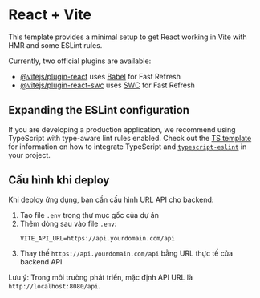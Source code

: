# React + Vite

This template provides a minimal setup to get React working in Vite with HMR and some ESLint rules.

Currently, two official plugins are available:

- [@vitejs/plugin-react](https://github.com/vitejs/vite-plugin-react/blob/main/packages/plugin-react) uses [Babel](https://babeljs.io/) for Fast Refresh
- [@vitejs/plugin-react-swc](https://github.com/vitejs/vite-plugin-react/blob/main/packages/plugin-react-swc) uses [SWC](https://swc.rs/) for Fast Refresh

## Expanding the ESLint configuration

If you are developing a production application, we recommend using TypeScript with type-aware lint rules enabled. Check out the [TS template](https://github.com/vitejs/vite/tree/main/packages/create-vite/template-react-ts) for information on how to integrate TypeScript and [`typescript-eslint`](https://typescript-eslint.io) in your project.

## Cấu hình khi deploy

Khi deploy ứng dụng, bạn cần cấu hình URL API cho backend:

1. Tạo file `.env` trong thư mục gốc của dự án
2. Thêm dòng sau vào file `.env`:
   ```
   VITE_API_URL=https://api.yourdomain.com/api
   ```
3. Thay thế `https://api.yourdomain.com/api` bằng URL thực tế của backend API

Lưu ý: Trong môi trường phát triển, mặc định API URL là `http://localhost:8080/api`.
